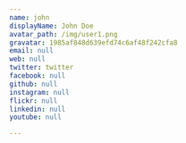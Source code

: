 ```yaml
---
name: john
displayName: John Doe
avatar_path: /img/user1.png
gravatar: 1985af848d639efd74c6af48f242cfa8
email: null
web: null
twitter: twitter
facebook: null
github: null
instagram: null
flickr: null
linkedin: null
youtube: null

---
```



